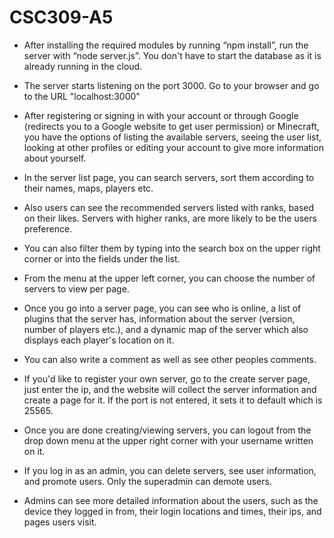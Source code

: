 # CSC309-A5

- After installing the required modules by running “npm install”, run the server with “node server.js”. You don't have to 
start the database as it is already running in the cloud.

- The server starts listening on the port 3000. Go to your browser and go to the URL "localhost:3000"

- After registering or signing in with your account or through Google (redirects you to a Google website to get user permission)
or Minecraft, you have the options of listing the available servers, seeing the user list, looking at other profiles or editing 
your account to give more information about yourself.

- In the server list page, you can search servers, sort them according to their names, maps, players etc.

- Also users can see the recommended servers listed with ranks, based on their likes. Servers with higher ranks, are more likely to be the users preference.

- You can also filter them by typing into the search box on the upper right corner or into the fields under the list.

- From the menu at the upper left corner, you can choose the number of servers to view per page.

- Once you go into a server page, you can see who is online, a list of plugins that the server has, information about the 
server (version, number of players etc.), and a dynamic map of the server which also displays each player's location on it.

- You can also write a comment as well as see other peoples comments.

- If you'd like to register your own server, go to the create server page, just enter the ip, and the website will collect the 
server information and create a page for it. If the port is not entered, it sets it to default which is 25565.

- Once you are done creating/viewing servers, you can logout from the drop down menu at the upper right corner with your
username written on it.

- If you log in as an admin, you can delete servers, see user information, and promote users. Only the superadmin can demote users.

- Admins can see more detailed information about the users, such as the device they logged in from, their login locations and times, their ips, and pages users visit.